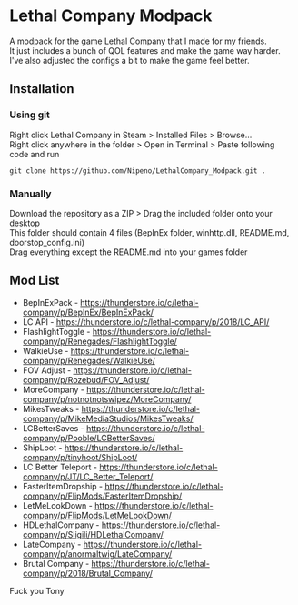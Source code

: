 # Lethal Company Modpack
A modpack for the game Lethal Company that I made for my friends.  
It just includes a bunch of QOL features and make the game way harder.  
I've also adjusted the configs a bit to make the game feel better.

## Installation

### Using git

Right click Lethal Company in Steam > Installed Files > Browse...  
Right click anywhere in the folder > Open in Terminal > Paste following code and run
```
git clone https://github.com/Nipeno/LethalCompany_Modpack.git .
```

### Manually

Download the repository as a ZIP > Drag the included folder onto your desktop  
This folder should contain 4 files (BepInEx folder, winhttp.dll, README.md, doorstop_config.ini)  
Drag everything except the README.md into your games folder

## Mod List
- BepInExPack - https://thunderstore.io/c/lethal-company/p/BepInEx/BepInExPack/
- LC API - https://thunderstore.io/c/lethal-company/p/2018/LC_API/
- FlashlightToggle - https://thunderstore.io/c/lethal-company/p/Renegades/FlashlightToggle/
- WalkieUse - https://thunderstore.io/c/lethal-company/p/Renegades/WalkieUse/
- FOV Adjust - https://thunderstore.io/c/lethal-company/p/Rozebud/FOV_Adjust/
- MoreCompany - https://thunderstore.io/c/lethal-company/p/notnotnotswipez/MoreCompany/
- MikesTweaks - https://thunderstore.io/c/lethal-company/p/MikeMediaStudios/MikesTweaks/
- LCBetterSaves - https://thunderstore.io/c/lethal-company/p/Pooble/LCBetterSaves/
- ShipLoot - https://thunderstore.io/c/lethal-company/p/tinyhoot/ShipLoot/
- LC Better Teleport - https://thunderstore.io/c/lethal-company/p/JT/LC_Better_Teleport/
- FasterItemDropship - https://thunderstore.io/c/lethal-company/p/FlipMods/FasterItemDropship/
- LetMeLookDown - https://thunderstore.io/c/lethal-company/p/FlipMods/LetMeLookDown/
- HDLethalCompany - https://thunderstore.io/c/lethal-company/p/Sligili/HDLethalCompany/
- LateCompany - https://thunderstore.io/c/lethal-company/p/anormaltwig/LateCompany/
- Brutal Company - https://thunderstore.io/c/lethal-company/p/2018/Brutal_Company/  

Fuck you Tony
